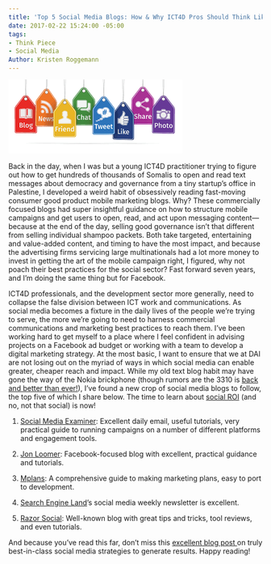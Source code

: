 ```yaml
---
title: 'Top 5 Social Media Blogs: How & Why ICT4D Pros Should Think Like Digital Marketers'
date: 2017-02-22 15:24:00 -05:00
tags:
- Think Piece
- Social Media
Author: Kristen Roggemann
---
```


![social media marketing.png](/uploads/social%20media%20marketing.png)

Back in the day, when I was but a young ICT4D practitioner trying to figure out how to get hundreds of thousands of Somalis to open and read text messages about democracy and governance from a tiny startup’s office in Palestine, I developed a weird habit of obsessively reading fast-moving consumer good product mobile marketing blogs. Why? These commercially focused blogs had super insightful guidance on how to structure mobile campaigns and get users to open, read, and act upon messaging content—because at the end of the day, selling good governance isn’t that different from selling individual shampoo packets. Both take targeted, entertaining and value-added content, and timing to have the most impact, and because the advertising firms servicing large multinationals had a lot more money to invest in getting the art of the mobile campaign right, I figured, why not poach their best practices for the social sector? Fast forward seven years, and I’m doing the same thing but for Facebook.

<!--more-->

ICT4D professionals, and the development sector more generally, need to collapse the false division between ICT work and communications. As social media becomes a fixture in the daily lives of the people we’re trying to serve, the more we’re going to need to harness commercial communications and marketing best practices to reach them. I’ve been working hard to get myself to a place where I feel confident in advising projects on a Facebook ad budget or working with a team to develop a digital marketing strategy. At the most basic, I want to ensure that we at DAI are not losing out on the myriad of ways in which social media can enable greater, cheaper reach and impact. While my old text blog habit may have gone the way of the Nokia brickphone (though rumors are the 3310 is [back and better than ever!](http://www.independent.co.uk/life-style/gadgets-and-tech/news/nokia-3310-mwc-2017-re-launch-buy-amazon-price-leaks-details-revealed-a7578941.html)), I’ve found a new crop of social media blogs to follow, the top five of which I share below. The time to learn about [social ROI](https://blog.hootsuite.com/measure-social-media-roi-business/) (and no, not that social) is now!

1. [Social Media Examiner](http://www.socialmediaexaminer.com/): Excellent daily email, useful tutorials, very practical guide to running campaigns on a number of different platforms and engagement tools.

2. [Jon Loomer](http://www.jonloomer.com/): Facebook-focused blog with excellent, practical guidance and tutorials.

3. [Mplans](http://www.mplans.com/): A comprehensive guide to making marketing plans, easy to port to development.

4. [Search Engine Land](http://searchengineland.com/guide/what-is-social-media-marketing)’s social media weekly newsletter is excellent.

5. [Razor Social](http://www.razorsocial.com/blog/): Well-known blog with great tips and tricks, tool reviews, and even tutorials.

And because you’ve read this far, don’t miss this [excellent blog post ](http://rebekahradice.com/social-media-strategy-ideas/)on truly best-in-class social media strategies to generate results. Happy reading!